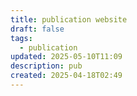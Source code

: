 ```yaml
---
title: publication website
draft: false
tags:
  - publication
updated: 2025-05-10T11:09
description: pub
created: 2025-04-18T02:49
---
```



